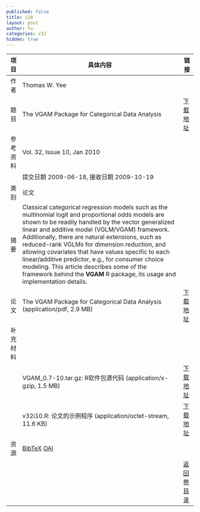 ```yaml
---
published: false
title: i10
layout: post
author: Yu
categories: v32
hidden: true
---
```


| 项目 | 具体内容 | 链接 |
|---:|---|---|
| 作者 | Thomas  W. Yee| |
| 题目 |The VGAM Package for Categorical Data Analysis | [下载地址](http://www.jstatsoft.org/v32/i10/paper) |
| 参考资料 |Vol. 32, Issue 10, Jan 2010 | |
| | 提交日期 2009-06-18, 接收日期 2009-10-19| | 
| 类别 | 论文| |
| 摘要 | Classical categorical regression models such as the multinomial logit and proportional odds models are shown to be readily handled by the  vector generalized linear and additive model (VGLM/VGAM) framework. Additionally, there are natural extensions, such as reduced-rank VGLMs for dimension reduction, and allowing covariates that have values specific to each linear/additive predictor, e.g., for consumer choice modeling. This article describes some of the framework behind the <b>VGAM</b> R package, its usage and implementation details.| |
| 论文 | The VGAM Package for Categorical Data Analysis  (application/pdf, 2.9 MB)| [下载地址](http://www.jstatsoft.org/v32/i10/paper) |
| 补充材料 | | |
| |VGAM_0.7-10.tar.gz: R软件包源代码  (application/x-gzip, 1.5 MB)|  [下载地址](http://www.jstatsoft.org/v32/i10/supp/1) |
| |v32i10.R: 论文的示例程序  (application/octet-stream, 11.6 KB)|  [下载地址](http://www.jstatsoft.org/v32/i10/supp/2) |
| 资源 | [BibTeX](http://www.jstatsoft.org/v32/i10/bibtex) [OAI](http://www.jstatsoft.org/oai?verb=GetRecord&identifier=oai.jstatsoft/v32/i10&prefix=oai_dc)| |
| |  | [返回卷目录]({{site.baseurl}}/volume/v32.html) |